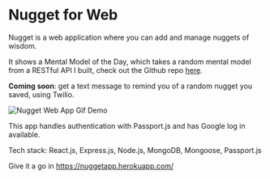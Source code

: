 # Nugget for Web

Nugget is a web application where you can add and manage nuggets of wisdom.

It shows a Mental Model of the Day, which takes a random mental model from a RESTful API I built, check out the Github repo [here](https://github.com/anahv/Mental-Models-API). 

**Coming soon**: get a text message to remind you of a random nugget you saved, using Twilio.

![Nugget Web App Gif Demo](/public/nuggetWeb.gif)

This app handles authentication with Passport.js and has Google log in available.

Tech stack: React.js, Express.js, Node.js, MongoDB, Mongoose, Passport.js

Give it a go in https://nuggetapp.herokuapp.com/
